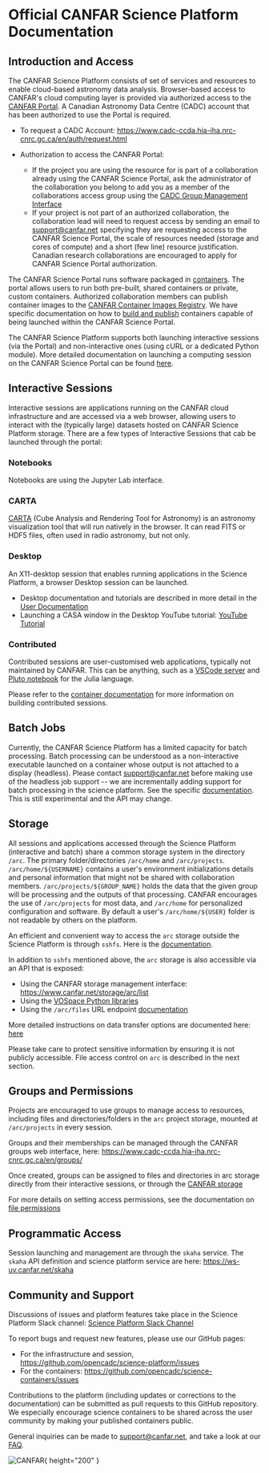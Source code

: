 # Official CANFAR Science Platform Documentation

## Introduction and Access

The CANFAR Science Platform consists of set of services and resources to enable cloud-based astronomy data analysis.  Browser-based access to CANFAR's cloud computing layer is provided via authorized access to the [CANFAR Portal](https://www.canfar.net). A Canadian Astronomy Data Centre (CADC) account that has been authorized to use the Portal is required.

- To request a CADC Account:  https://www.cadc-ccda.hia-iha.nrc-cnrc.gc.ca/en/auth/request.html
- Authorization to access the CANFAR Portal:

    * If the project you are using the resource for is part of a collaboration already using the CANFAR Science Portal, ask the administrator of the collaboration you belong to add you as a member of the collaborations access group using the [CADC Group Management Interface](https://www.cadc-ccda.hia-iha.nrc-cnrc.gc.ca/en/groups/)
    * If your project is not part of an authorized collaboration, the collaboration lead will need to request access by sending an email to [support@canfar.net](mailto:support@canfar.net) specifying they are requesting access to the CANFAR Science Portal, the scale of resources needed (storage and cores of compute) and a short (few line) resource justification.  Canadian research collaborations are encouraged to apply for CANFAR Science Portal authorization.

The CANFAR Science Portal runs software packaged in [containers](https://www.docker.com/resources/what-container/). The portal allows users to run both pre-built, shared containers or private, custom containers. Authorized collaboration members can publish container images to the [CANFAR Container Images Registry](https://images.canfar.net).  We have specific documentation on how to [build and publish](containers.md) containers capable of being launched within the CANFAR Science Portal.

The CANFAR Science Platform supports both launching interactive sessions (via the Portal) and non-interactive ones (using cURL or a dedicated Python module). More detailed documentation on launching a computing session on the CANFAR Science Portal can be found [here](https://canfar-scienceportal.readthedocs.io/en/latest/). 

## Interactive Sessions

Interactive sessions are applications running on the CANFAR cloud infrastructure and are accessed via a web browser, allowing users to interact with the (typically large) datasets hosted on CANFAR Science Platform storage. There are a few types of Interactive Sessions that cab be launched through the portal:

### Notebooks
Notebooks are using the Jupyter Lab interface.

### CARTA 
[CARTA](https://cartavis.org/) (Cube Analysis and Rendering Tool for Astronomy) is an astronomy visualization tool that will run natively in the browser. It can read FITS or HDF5 files, often used in radio astronomy, but not only.

### Desktop

An X11-desktop session that enables running applications in the Science Platform, a browser Desktop session can be launched.

- Desktop documentation and tutorials are described in more detail in the [User Documentation](https://canfar-scienceportal.readthedocs.io/en/latest/NewUser/LaunchDesktop.html)
- Launching a CASA window in the Desktop YouTube tutorial:  [YouTube Tutorial](https://youtu.be/GDDQ3jKbldU)

### Contributed

Contributed sessions are user-customised web applications, typically not maintained by CANFAR. This can be anything, such as a [VSCode server](https://github.com/coder/code-server) and [Pluto notebook](https://plutojl.org/) for the Julia language. 

Please refer to the [container documentation](containers.md) for more information on building contributed sessions.

## Batch Jobs

Currently, the CANFAR Science Platform has a limited capacity for batch processing.  Batch processing can be understood  as a non-interactive executable launched on a container whose output is not attached to a display (headless). Please contact [support@canfar.net](mailto:support@canfar.net) before making use of the headless job support -- we are incrementally adding support for batch processing in the science platform. See the specific [documentation](headless.md). This is still experimental and the API may change.

## Storage

All sessions and applications accessed through the Science Platform (interactive and batch) share a common storage system in the directory `/arc`. The primary folder/directories `/arc/home` and `/arc/projects`.  `/arc/home/${USERNAME}` contains a user's environment initializations details and personal information that might not be shared with collaboration members. `/arc/projects/${GROUP_NAME}` holds the data that the given group will be processing and the outputs of that processing. CANFAR encourages the use of `/arc/projects` for most data, and `/arc/home` for personalized configuration and software.  By default a user's `/arc/home/${USER}` folder is not readable by others on the platform.

An efficient and convenient way to access the `arc` storage outside the Science Platform is through `sshfs`. Here is the [documentation](https://canfar-scienceportal.readthedocs.io/en/latest/General_tools/Using_sshfs.html).

In addition to `sshfs` mentioned above, the `arc` storage is also accessible via an API that is exposed:

- Using the CANFAR storage management interface: https://www.canfar.net/storage/arc/list
- Using the [VOSpace Python libraries](https://github.com/opencadc/vostools/tree/master/vos)
- Using the `/arc/files` URL endpoint [documentation](https://ws-uv.canfar.net/arc)


More detailed instructions on data transfer options are documented here: [here](https://canfar-scienceportal.readthedocs.io/en/latest/General_tools/File_transfers.html)

Please take care to protect sensitive information by ensuring it is not publicly accessible.  File access control on `arc` is described in the next section.

## Groups and Permissions

Projects are encouraged to use groups to manage access to resources, including files and directories/folders in the `arc` project storage, mounted at `/arc/projects` in every session.

Groups and their memberships can be managed through the CANFAR groups web interface, here: https://www.cadc-ccda.hia-iha.nrc-cnrc.gc.ca/en/groups/

Once created, groups can be assigned to files and directories in arc storage directly from their interactive sessions, or through the [CANFAR storage](https://www.canfar.net/storage/arc/list)

For more details on setting access permissions, see the documentation on [file permissions](permissions.md)

## Programmatic Access

Session launching and management are through the `skaha` service. The `skaha` API definition and science platform service are here:  https://ws-uv.canfar.net/skaha

## Community and Support

Discussions of issues and platform features take place in the Science Platform Slack channel: [Science Platform Slack Channel](https://cadc.slack.com/archives/C01K60U5Q87)

To report bugs and request new features, please use our GitHub pages: 
- For the infrastructure and session, https://github.com/opencadc/science-platform/issues
- For the containers: https://github.com/opencadc/science-containers/issues

Contributions to the platform (including updates or corrections to the documentation) can be submitted as pull requests to this GitHub repository. We especially encourage science containers to be shared across the user community by making your published containers public.

General inquiries can be made to [support@canfar.net](mailto:support@canfar.net), and take a look at our [FAQ](faq.md).

![CANFAR](https://www.canfar.net/css/images/logo.png){ height="200" }
